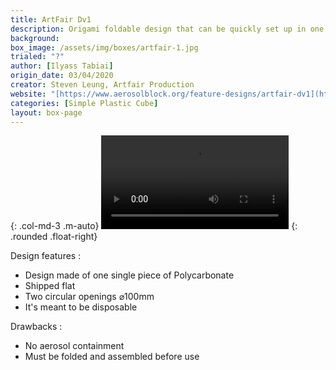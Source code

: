 ```yaml
---
title: ArtFair Dv1
description: Origami foldable design that can be quickly set up in one minute
background: 
box_image: /assets/img/boxes/artfair-1.jpg
trialed: "?"
author: [Ilyass Tabiai]
origin_date: 03/04/2020
creator: Steven Leung, Artfair Production
website: "[https://www.aerosolblock.org/feature-designs/artfair-dv1](https://www.aerosolblock.org/feature-designs/artfair-dv1)"
categories: [Simple Plastic Cube]
layout: box-page
---
```


{: .col-md-3 .m-auto}
![alt text](/assets/img/boxes/artfair.mp4)
{: .rounded .float-right}
<br/>

Design features :
* Design made of one single piece of Polycarbonate
* Shipped flat
* Two circular openings ⌀100mm
* It's meant to be disposable 


Drawbacks :
* No aerosol containment 
* Must be folded and assembled before use



